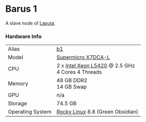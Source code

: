 
# Barus 1
A slave node of [Laputa](/systems/laputa).

### Hardware Info
|||
---|---
Alias | [b1]()
Model | [Supermicro X7DCA-L](https://www.supermicro.com/products/launch/Intel/files/sanclemente/X7DCA-L.pdf)
CPU | 2 x [Intel Xeon L5420](https://ark.intel.com/content/www/us/en/ark/products/33929/intel-xeon-processor-l5420-12m-cache-2-50-ghz-1333-mhz-fsb.html) @ 2.5 GHz<br>4 Cores 4 Threads
Memory | 48 GB DDR2<br>14 GB Swap
GPU | n/a
Storage | 74.5 GB
Operating System | [Rocky Linux](https://rockylinux.org/) 8.8 (Green Obsidian)
